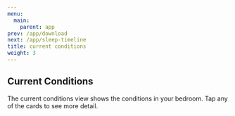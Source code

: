 ```yaml
---
menu:
  main:
    parent: app
prev: /app/download
next: /app/sleep-timeline
title: current conditions
weight: 3
---
```


## Current Conditions


The current conditions view shows the conditions in your bedroom. Tap any of the cards to see more detail.

